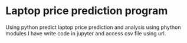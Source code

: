 # Laptop price prediction program
Using python predict laptop price prediction and analysis using phython modules
I have write code in jupyter and access csv file using url.
